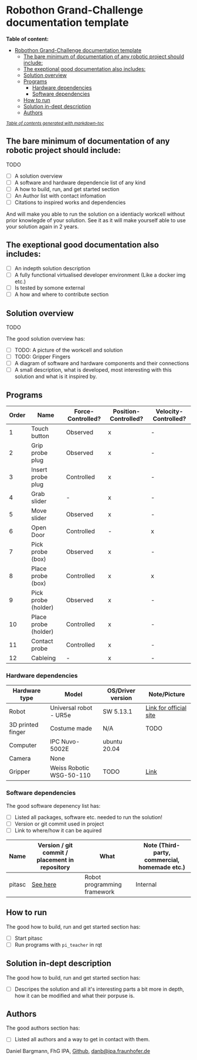 # Robothon Grand-Challenge documentation template
**Table of content:**
- [Robothon Grand-Challenge documentation template](#robothon-grand-challenge-documentation-template)
  - [The bare minimum of documentation of any robotic project should include:](#the-bare-minimum-of-documentation-of-any-robotic-project-should-include)
  - [The exeptional good documentation also includes:](#the-exeptional-good-documentation-also-includes)
  - [Solution overview](#solution-overview)
  - [Programs](#programs)
    - [Hardware dependencies](#hardware-dependencies)
    - [Software dependencies](#software-dependencies)
  - [How to run](#how-to-run)
  - [Solution in-dept description](#solution-in-dept-description)
  - [Authors](#authors)

<small><i><a href='http://ecotrust-canada.github.io/markdown-toc/'>Table of contents generated with markdown-toc</a></i></small>



## The bare minimum of documentation of any robotic project should include:

TODO

- [ ] A solution overview
- [ ] A software and hardware dependencie list of any kind
- [ ] A how to build, run, and get started section
- [ ] An Author list with contact infomation
- [ ] Citations to inspired works and dependencies

And will make you able to run the solution on a identiacly workcell without prior knowlegde of your solution. See it as it will make yourself able to use your solution again in 2 years.

## The exeptional good documentation also includes:
- [ ] An indepth solution description
- [ ] A fully functional virtualised developer environment (Like a docker img etc.)
- [ ] Is tested by somone external
- [ ] A how and where to contribute section

## Solution overview

TODO


The good solution overview has:
- [ ] TODO: A picture of the workcell and solution
- [ ] TODO: Gripper Fingers
- [ ] A diagram of software and hardware components and their connections
- [ ] A small description, what is developed, most interesting with this solution and what is it inspired by.

## Programs

| Order | Name                 | Force-Controlled? | Position-Controlled? | Velocity-Controlled? |
|-------|----------------------|-------------------|----------------------|----------------------|
| 1     | Touch button         | Observed          | x                    | -                    |
| 2     | Grip probe plug      | Observed          | x                    | -                    |
| 3     | Insert probe plug    | Controlled        | x                    | -                    |
| 4     | Grab slider          | -                 | x                    | -                    |
| 5     | Move slider          | Observed          | x                    | -                    |
| 6     | Open Door            | Controlled        | -                    | x                    |
| 7     | Pick probe (box)     | Observed          | x                    | -                    |
| 8     | Place probe (box)    | Controlled        | x                    | x                    |
| 9     | Pick probe (holder)  | Observed          | x                    | -                    |
| 10    | Place probe (holder) | Controlled        | x                    | -                    |
| 11    | Contact probe        | Controlled        | x                    | -                    |
| 12    | Cableing             | -                 | x                    | -                    |

### Hardware dependencies

| Hardware type     | Model              | OS/Driver version | Note/Picture                                                                                          |
|-------------------|--------------------|-------------------|-----------------------------------------------------------------------------------------------|
| Robot             | Universal robot - UR5e | SW 5.13.1         | [Link for official site](https://www.universal-robots.com/products/ur5-robot/)                |
| 3D printed finger | Costume made       | N/A                | TODO |
| Computer          | IPC Nuvo-5002E    | ubuntu 20.04  |                                                                                               |
| Camera            |         None           |                   |                                                                                               |
| Gripper           |    Weiss Robotic WSG-50-110                |        TODO           |        [Link](https://weiss-robotics.com/de/wsg-series/product/wsg-serie/selectVariant/wsg-50-110/)                                                    |
### Software dependencies
The good software depenency list has:
- [ ] Listed all packages, software etc. needed to run the solution!
- [ ] Version or git commit used in project
- [ ] Link to where/how it can be aquired

| Name          | Version / git commit / placement in repository                                  | What                                                 | Note (Third-party, commercial, homemade etc.) |
|---------------|---------------------------------------------------------------------------------|------------------------------------------------------|-----------------------------------------------|
| pitasc       | [See here](https://www.pitasc.fraunhofer.de/)                                                                          | Robot programming framework                 | Internal                                  |

## How to run
The good how to build, run and get started section has:
- [ ] Start pitasc
- [ ] Run programs with `pi_teacher` in rqt

## Solution in-dept description
The good how to build, run and get started section has:
- [ ] Descripes the solution and all it's interesting parts a bit more in depth, how it can be modified and what their porpuse is.



## Authors
The good authors section has:
- [ ] Listed all authors and a way to get in contact with them.

 Daniel Bargmann, FhG IPA, [Github](https://github.com/ipa-danb), [danb@ipa.fraunhofer.de](mailto:danb@ipa.fraunhofer.de)